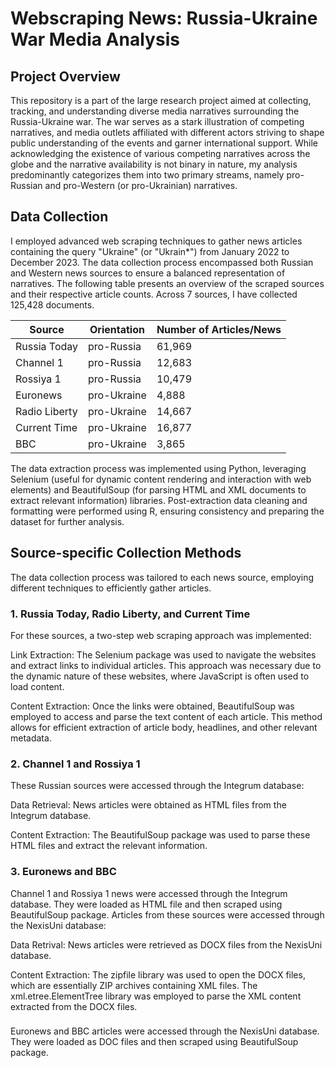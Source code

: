 # Webscraping News: Russia-Ukraine War Media Analysis

## Project Overview 

This repository is a part of the large research project aimed at collecting, tracking, and understanding diverse media narratives surrounding the Russia-Ukraine war. The war serves as a stark illustration of competing narratives, and media outlets affiliated with different actors striving to shape public understanding of the events and garner international support. While acknowledging the existence of various competing narratives across the globe and the narrative availability is not binary in nature, my analysis predominantly categorizes them into two primary streams, namely pro-Russian and pro-Western (or pro-Ukrainian) narratives.

## Data Collection 

I employed advanced web scraping techniques to gather news articles containing the query "Ukraine" (or "Ukrain*") from January 2022 to December 2023. The data collection process encompassed both Russian and Western news sources to ensure a balanced representation of narratives. The following table presents an overview of the scraped sources and their respective article counts. Across 7 sources, I have collected 125,428 documents. 

| Source        | Orientation        | Number of Articles/News |
| ------------- | ------------- | ------------- |
| Russia Today  | pro-Russia    | 61,969        |
| Channel 1     | pro-Russia    | 12,683        |
| Rossiya 1     | pro-Russia    | 10,479        |  
| Euronews      | pro-Ukraine   | 4,888         |
| Radio Liberty | pro-Ukraine   | 14,667        |
| Current Time  | pro-Ukraine   | 16,877        |
| BBC           | pro-Ukraine   | 3,865         |

The data extraction process was implemented using Python, leveraging Selenium (useful for dynamic content rendering and interaction with web elements) and BeautifulSoup (for parsing HTML and XML documents to extract relevant information) libraries. Post-extraction data cleaning and formatting were performed using R, ensuring consistency and preparing the dataset for further analysis.

## Source-specific Collection Methods

The data collection process was tailored to each news source, employing different techniques to efficiently gather articles. 

### 1. Russia Today, Radio Liberty, and Current Time
For these sources, a two-step web scraping approach was implemented:

Link Extraction: The Selenium package was used to navigate the websites and extract links to individual articles.
This approach was necessary due to the dynamic nature of these websites, where JavaScript is often used to load content.

Content Extraction: Once the links were obtained, BeautifulSoup was employed to access and parse the text content of each article. This method allows for efficient extraction of article body, headlines, and other relevant metadata.

### 2. Channel 1 and Rossiya 1
These Russian sources were accessed through the Integrum database:

Data Retrieval: News articles were obtained as HTML files from the Integrum database.

Content Extraction: The BeautifulSoup package was used to parse these HTML files and extract the relevant information.

### 3. Euronews and BBC
Channel 1 and Rossiya 1 news were accessed through the Integrum database. They were loaded as HTML file and then scraped using BeautifulSoup package. 
Articles from these sources were accessed through the NexisUni database:

Data Retrival: News articles were retrieved as DOCX files from the NexisUni database.

Content Extraction:
The zipfile library was used to open the DOCX files, which are essentially ZIP archives containing XML files.
The xml.etree.ElementTree library was employed to parse the XML content extracted from the DOCX files.

### 
Euronews and BBC articles were accessed through the NexisUni database. They were loaded as DOC files and then scraped using BeautifulSoup package. 


